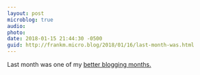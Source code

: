 ```yaml
---
layout: post
microblog: true
audio: 
photo: 
date: 2018-01-15 21:44:30 -0500
guid: http://frankm.micro.blog/2018/01/16/last-month-was.html
---
```

Last month was one of my [better blogging months.](http://writing.frankmcpherson.org/2017/12/)
